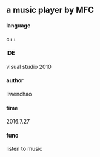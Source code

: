 ## a music player by MFC
#### language
c++
#### IDE
visual studio 2010
#### author 
liwenchao
#### time
2016.7.27
#### func
listen to music
